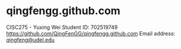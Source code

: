 # qingfengg.github.com
CISC275 - Yuxing Wei
Student ID: 702519749
<https://github.com/QingFenGG/qingfengg.github.com>
Email address: qingfeng@udel.edu
